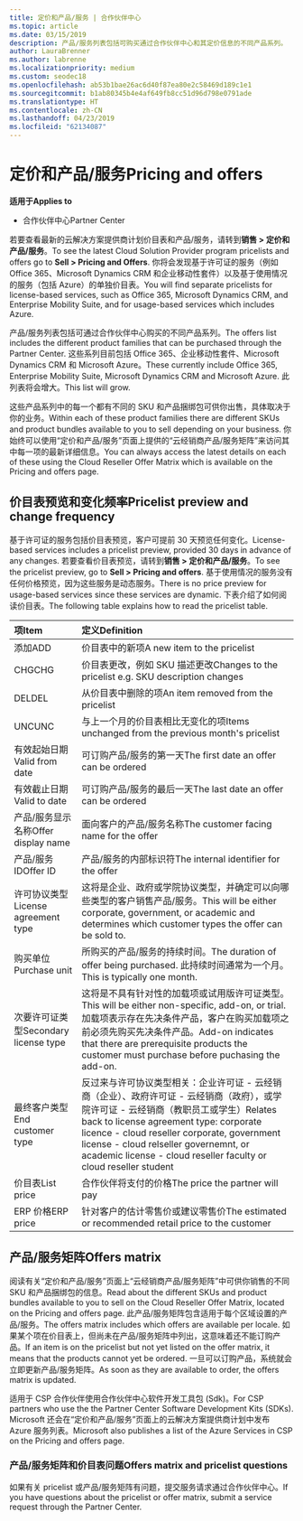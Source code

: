 ```yaml
---
title: 定价和产品/服务 | 合作伙伴中心
ms.topic: article
ms.date: 03/15/2019
description: 产品/服务列表包括可购买通过合作伙伴中心和其定价信息的不同产品系列。
author: LauraBrenner
ms.author: labrenne
ms.localizationpriority: medium
ms.custom: seodec18
ms.openlocfilehash: ab53b1bae26ac6d40f87ea80e2c58469d189c1e1
ms.sourcegitcommit: b1ab80345b4e4af649fb8cc51d96d798e0791ade
ms.translationtype: HT
ms.contentlocale: zh-CN
ms.lasthandoff: 04/23/2019
ms.locfileid: "62134087"
---
```

# <a name="pricing-and-offers"></a><span data-ttu-id="1826a-103">定价和产品/服务</span><span class="sxs-lookup"><span data-stu-id="1826a-103">Pricing and offers</span></span>

<span data-ttu-id="1826a-104">**适用于**</span><span class="sxs-lookup"><span data-stu-id="1826a-104">**Applies to**</span></span>

-  <span data-ttu-id="1826a-105">合作伙伴中心</span><span class="sxs-lookup"><span data-stu-id="1826a-105">Partner Center</span></span>

<span data-ttu-id="1826a-106">若要查看最新的云解决方案提供商计划价目表和产品/服务，请转到**销售 > 定价和产品/服务**。</span><span class="sxs-lookup"><span data-stu-id="1826a-106">To see the latest Cloud Solution Provider program pricelists and offers go to **Sell > Pricing and Offers**.</span></span> <span data-ttu-id="1826a-107">你将会发现基于许可证的服务（例如 Office 365、Microsoft Dynamics CRM 和企业移动性套件）以及基于使用情况的服务（包括 Azure）的单独价目表。</span><span class="sxs-lookup"><span data-stu-id="1826a-107">You will find separate pricelists for license-based services, such as Office 365, Microsoft Dynamics CRM, and Enterprise Mobility Suite, and for usage-based services which includes Azure.</span></span> 

<span data-ttu-id="1826a-108">产品/服务列表包括可通过合作伙伴中心购买的不同产品系列。</span><span class="sxs-lookup"><span data-stu-id="1826a-108">The offers list includes the different product families that can be purchased through the Partner Center.</span></span> <span data-ttu-id="1826a-109">这些系列目前包括 Office 365、企业移动性套件、Microsoft Dynamics CRM 和 Microsoft Azure。</span><span class="sxs-lookup"><span data-stu-id="1826a-109">These currently include Office 365, Enterprise Mobility Suite, Microsoft Dynamics CRM and Microsoft Azure.</span></span> <span data-ttu-id="1826a-110">此列表将会增大。</span><span class="sxs-lookup"><span data-stu-id="1826a-110">This list will grow.</span></span>

<span data-ttu-id="1826a-111">这些产品系列中的每一个都有不同的 SKU 和产品捆绑包可供你出售，具体取决于你的业务。</span><span class="sxs-lookup"><span data-stu-id="1826a-111">Within each of these product families there are different SKUs and product bundles available to you to sell depending on your business.</span></span> <span data-ttu-id="1826a-112">你始终可以使用“定价和产品/服务”页面上提供的“云经销商产品/服务矩阵”来访问其中每一项的最新详细信息。</span><span class="sxs-lookup"><span data-stu-id="1826a-112">You can always access the latest details on each of these using the Cloud Reseller Offer Matrix which is available on the Pricing and offers page.</span></span>

## <a name="pricelist-preview-and-change-frequency"></a><span data-ttu-id="1826a-113">价目表预览和变化频率</span><span class="sxs-lookup"><span data-stu-id="1826a-113">Pricelist preview and change frequency</span></span> 

<span data-ttu-id="1826a-114">基于许可证的服务包括价目表预览，客户可提前 30 天预览任何变化。</span><span class="sxs-lookup"><span data-stu-id="1826a-114">License-based services includes a pricelist preview, provided 30 days in advance of any changes.</span></span> <span data-ttu-id="1826a-115">若要查看价目表预览，请转到**销售 > 定价和产品/服务**。</span><span class="sxs-lookup"><span data-stu-id="1826a-115">To see the pricelist preview, go to **Sell > Pricing and offers**.</span></span> <span data-ttu-id="1826a-116">基于使用情况的服务没有任何价格预览，因为这些服务是动态服务。</span><span class="sxs-lookup"><span data-stu-id="1826a-116">There is no price preview for usage-based services since these services are dynamic.</span></span> <span data-ttu-id="1826a-117">下表介绍了如何阅读价目表。</span><span class="sxs-lookup"><span data-stu-id="1826a-117">The following table explains how to read the pricelist table.</span></span>

|<span data-ttu-id="1826a-118">**项**</span><span class="sxs-lookup"><span data-stu-id="1826a-118">**Item**</span></span>        |<span data-ttu-id="1826a-119">**定义**</span><span class="sxs-lookup"><span data-stu-id="1826a-119">**Definition**</span></span>      |
|:-----------   |:-----------   |
|<span data-ttu-id="1826a-120">添加</span><span class="sxs-lookup"><span data-stu-id="1826a-120">ADD</span></span>   |<span data-ttu-id="1826a-121">价目表中的新项</span><span class="sxs-lookup"><span data-stu-id="1826a-121">A new item to the pricelist</span></span>|
|<span data-ttu-id="1826a-122">CHG</span><span class="sxs-lookup"><span data-stu-id="1826a-122">CHG</span></span>   |<span data-ttu-id="1826a-123">价目表更改，例如 SKU 描述更改</span><span class="sxs-lookup"><span data-stu-id="1826a-123">Changes to the pricelist e.g. SKU description changes</span></span>|
|<span data-ttu-id="1826a-124">DEL</span><span class="sxs-lookup"><span data-stu-id="1826a-124">DEL</span></span>   |<span data-ttu-id="1826a-125">从价目表中删除的项</span><span class="sxs-lookup"><span data-stu-id="1826a-125">An item removed from the pricelist</span></span>|
|<span data-ttu-id="1826a-126">UNC</span><span class="sxs-lookup"><span data-stu-id="1826a-126">UNC</span></span>   |<span data-ttu-id="1826a-127">与上一个月的价目表相比无变化的项</span><span class="sxs-lookup"><span data-stu-id="1826a-127">Items unchanged from the previous month's pricelist</span></span>   |
|<span data-ttu-id="1826a-128">有效起始日期</span><span class="sxs-lookup"><span data-stu-id="1826a-128">Valid from date</span></span>   |<span data-ttu-id="1826a-129">可订购产品/服务的第一天</span><span class="sxs-lookup"><span data-stu-id="1826a-129">The first date an offer can be ordered</span></span>    |
|<span data-ttu-id="1826a-130">有效截止日期</span><span class="sxs-lookup"><span data-stu-id="1826a-130">Valid to date</span></span>   |<span data-ttu-id="1826a-131">可订购产品/服务的最后一天</span><span class="sxs-lookup"><span data-stu-id="1826a-131">The last date an offer can be ordered</span></span>   |
|<span data-ttu-id="1826a-132">产品/服务显示名称</span><span class="sxs-lookup"><span data-stu-id="1826a-132">Offer display name</span></span>   |<span data-ttu-id="1826a-133">面向客户的产品/服务名称</span><span class="sxs-lookup"><span data-stu-id="1826a-133">The customer facing name for the offer</span></span>   |
|<span data-ttu-id="1826a-134">产品/服务 ID</span><span class="sxs-lookup"><span data-stu-id="1826a-134">Offer ID</span></span>   |<span data-ttu-id="1826a-135">产品/服务的内部标识符</span><span class="sxs-lookup"><span data-stu-id="1826a-135">The internal identifier for the offer</span></span>   |
|<span data-ttu-id="1826a-136">许可协议类型</span><span class="sxs-lookup"><span data-stu-id="1826a-136">License agreement type</span></span>   |<span data-ttu-id="1826a-137">这将是企业、政府或学院协议类型，并确定可以向哪些类型的客户销售产品/服务。</span><span class="sxs-lookup"><span data-stu-id="1826a-137">This will be either corporate, government, or academic and determines which customer types the offer can be sold to.</span></span>|
|<span data-ttu-id="1826a-138">购买单位</span><span class="sxs-lookup"><span data-stu-id="1826a-138">Purchase unit</span></span>   |<span data-ttu-id="1826a-139">所购买的产品/服务的持续时间。</span><span class="sxs-lookup"><span data-stu-id="1826a-139">The duration of offer being purchased.</span></span> <span data-ttu-id="1826a-140">此持续时间通常为一个月。</span><span class="sxs-lookup"><span data-stu-id="1826a-140">This is typically one month.</span></span>   |
|<span data-ttu-id="1826a-141">次要许可证类型</span><span class="sxs-lookup"><span data-stu-id="1826a-141">Secondary license type</span></span>   |<span data-ttu-id="1826a-142">这将是不具有针对性的加载项或试用版许可证类型。</span><span class="sxs-lookup"><span data-stu-id="1826a-142">This will be either non-specific, add-on, or trial.</span></span> <span data-ttu-id="1826a-143">加载项表示存在先决条件产品，客户在购买加载项之前必须先购买先决条件产品。</span><span class="sxs-lookup"><span data-stu-id="1826a-143">Add-on indicates that there are prerequisite products the customer must purchase before puchasing the add-on.</span></span>|
|<span data-ttu-id="1826a-144">最终客户类型</span><span class="sxs-lookup"><span data-stu-id="1826a-144">End customer type</span></span>   |<span data-ttu-id="1826a-145">反过来与许可协议类型相关：企业许可证 - 云经销商（企业）、政府许可证 - 云经销商（政府），或学院许可证 - 云经销商（教职员工或学生）</span><span class="sxs-lookup"><span data-stu-id="1826a-145">Relates back to license agreement type: corporate licence - cloud reseller corporate, government license - cloud relseller governemnt, or academic license - cloud reseller faculty or cloud reseller student</span></span>   |
|<span data-ttu-id="1826a-146">价目表</span><span class="sxs-lookup"><span data-stu-id="1826a-146">List price</span></span>   |<span data-ttu-id="1826a-147">合作伙伴将支付的价格</span><span class="sxs-lookup"><span data-stu-id="1826a-147">The price the partner will pay</span></span>   |
|<span data-ttu-id="1826a-148">ERP 价格</span><span class="sxs-lookup"><span data-stu-id="1826a-148">ERP price</span></span>   |<span data-ttu-id="1826a-149">针对客户的估计零售价或建议零售价</span><span class="sxs-lookup"><span data-stu-id="1826a-149">The estimated or recommended retail price to the customer</span></span>   |

## <a name="offers-matrix"></a><span data-ttu-id="1826a-150">产品/服务矩阵</span><span class="sxs-lookup"><span data-stu-id="1826a-150">Offers matrix</span></span>

<span data-ttu-id="1826a-151">阅读有关“定价和产品/服务”页面上“云经销商产品/服务矩阵”中可供你销售的不同 SKU 和产品捆绑包的信息。</span><span class="sxs-lookup"><span data-stu-id="1826a-151">Read about the different SKUs and product bundles available to you to sell on the Cloud Reseller Offer Matrix, located on the Pricing and offers page.</span></span> <span data-ttu-id="1826a-152">此产品/服务矩阵包含适用于每个区域设置的产品/服务。</span><span class="sxs-lookup"><span data-stu-id="1826a-152">The offers matrix includes which offers are available per locale.</span></span> <span data-ttu-id="1826a-153">如果某个项在价目表上，但尚未在产品/服务矩阵中列出，这意味着还不能订购产品。</span><span class="sxs-lookup"><span data-stu-id="1826a-153">If an item is on the pricelist but not yet listed on the offer matrix, it means that the products cannot yet be ordered.</span></span> <span data-ttu-id="1826a-154">一旦可以订购产品，系统就会立即更新产品/服务矩阵。</span><span class="sxs-lookup"><span data-stu-id="1826a-154">As soon as they are available to order, the offers matrix is updated.</span></span>

<span data-ttu-id="1826a-155">适用于 CSP 合作伙伴使用合作伙伴中心软件开发工具包 (Sdk)。</span><span class="sxs-lookup"><span data-stu-id="1826a-155">For CSP partners who use the the Partner Center Software Development Kits (SDKs).</span></span> <span data-ttu-id="1826a-156">Microsoft 还会在“定价和产品/服务”页面上的云解决方案提供商计划中发布 Azure 服务列表。</span><span class="sxs-lookup"><span data-stu-id="1826a-156">Microsoft also publishes a list of the Azure Services in CSP on the Pricing and offers page.</span></span>

### <a name="offers-matrix-and-pricelist-questions"></a><span data-ttu-id="1826a-157">产品/服务矩阵和价目表问题</span><span class="sxs-lookup"><span data-stu-id="1826a-157">Offers matrix and pricelist questions</span></span>

<span data-ttu-id="1826a-158">如果有关 pricelist 或产品/服务矩阵有问题，提交服务请求通过合作伙伴中心。</span><span class="sxs-lookup"><span data-stu-id="1826a-158">If you have questions about the pricelist or offer matrix, submit a service request through the Partner Center.</span></span>
